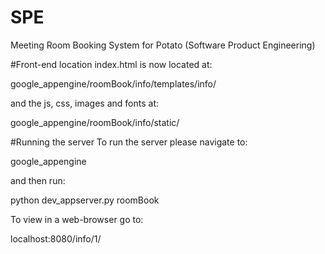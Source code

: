 # SPE
Meeting Room Booking System for Potato (Software Product Engineering)

#Front-end location
index.html is now located at:

google_appengine/roomBook/info/templates/info/

and the js, css, images and fonts at:

google_appengine/roomBook/info/static/

#Running the server
To run the server please navigate to:

google_appengine

and then run:

python dev_appserver.py roomBook

To view in a web-browser go to:

localhost:8080/info/1/
